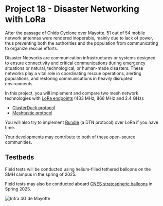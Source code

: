 # Project 18 - Disaster Networking with LoRa

After the passage of Chido Cyclone over Mayotte, 51 out of 54 mobile network antennas were rendered inoperable, mainly due to lack of power, thus preventing both the authorities and the population from communicating to organize rescue efforts.

Disaster Networks are communication infrastructures or systems designed to ensure connectivity and critical communications during emergency situations or natural, technological, or human-made disasters. These networks play a vital role in coordinating rescue operations, alerting populations, and restoring communications in heavily disrupted environments.

In this project, you will implement and compare two mesh network technologies with [LoRa endpoints](matos.md) (433 MHz, 868 MHz and 2.4 GHz):

* [ClusterDuck protocol](https://clusterduckprotocol.org/)
* [Meshtastic protocol](https://meshtastic.org/)

You will also try to implement [Bundle](https://datatracker.ietf.org/doc/rfc9171/) (a DTN protocol) over LoRa if you have time.

Your developments may contribute to both of these open-source communities.

## Testbeds

Field tests will be conducted using helium-filled tethered balloons on the SMH campus in the spring of 2025.

Field tests may also be conducted aboard [CNES stratospheric balloons](https://gricad-gitlab.univ-grenoble-alpes.fr/thingsat/public/-/blob/master/balloons/README.md) in Spring 2025.

![Infra 4G de Mayotte](https://air.imag.fr/images/4/42/Cartoradio-mayotte-01.jpg)

